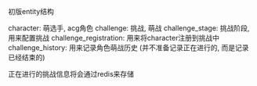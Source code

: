 初版entity结构

character: 萌选手, acg角色
challenge: 挑战, 萌战
challenge_stage: 挑战阶段, 用来配置挑战
challenge_registration: 用来将character注册到挑战中
challenge_history: 用来记录角色萌战历史 (并不准备记录正在进行的, 而是记录已经结束的)

正在进行的挑战信息将会通过redis来存储